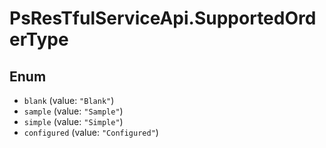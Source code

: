 # PsResTfulServiceApi.SupportedOrderType

## Enum

* `blank` (value: `"Blank"`)
* `sample` (value: `"Sample"`)
* `simple` (value: `"Simple"`)
* `configured` (value: `"Configured"`)
